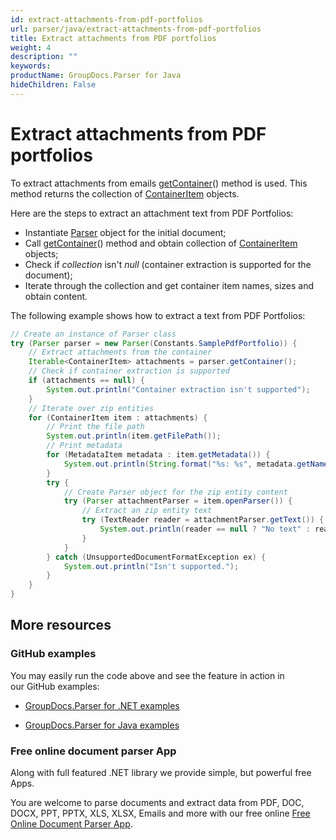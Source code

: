 ```yaml
---
id: extract-attachments-from-pdf-portfolios
url: parser/java/extract-attachments-from-pdf-portfolios
title: Extract attachments from PDF portfolios
weight: 4
description: ""
keywords: 
productName: GroupDocs.Parser for Java
hideChildren: False
---
```

  

# Extract attachments from PDF portfolios

To extract attachments from emails [getContainer](https://apireference.groupdocs.com/java/parser/com.groupdocs.parser/Parser#getContainer())() method is used. This method returns the collection of [ContainerItem](https://apireference.groupdocs.com/java/parser/com.groupdocs.parser.data/ContainerItem "class in com.groupdocs.parser.data") objects.

Here are the steps to extract an attachment text from PDF Portfolios:

*   Instantiate [Parser](https://apireference.groupdocs.com/java/parser/com.groupdocs.parser/Parser) object for the initial document;
*   Call [getContainer](https://apireference.groupdocs.com/java/parser/com.groupdocs.parser/Parser#getContainer())() method and obtain collection of [ContainerItem](https://apireference.groupdocs.com/java/parser/com.groupdocs.parser.data/ContainerItem "class in com.groupdocs.parser.data") objects;
*   Check if *collection* isn't *null* (container extraction is supported for the document);
*   Iterate through the collection and get container item names, sizes and obtain content.

The following example shows how to extract a text from PDF Portfolios:

```java
// Create an instance of Parser class
try (Parser parser = new Parser(Constants.SamplePdfPortfolio)) {
    // Extract attachments from the container
    Iterable<ContainerItem> attachments = parser.getContainer();
    // Check if container extraction is supported
    if (attachments == null) {
        System.out.println("Container extraction isn't supported");
    }
    // Iterate over zip entities
    for (ContainerItem item : attachments) {
        // Print the file path
        System.out.println(item.getFilePath());
        // Print metadata
        for (MetadataItem metadata : item.getMetadata()) {
            System.out.println(String.format("%s: %s", metadata.getName(), metadata.getValue()));
        }
        try {
            // Create Parser object for the zip entity content
            try (Parser attachmentParser = item.openParser()) {
                // Extract an zip entity text
                try (TextReader reader = attachmentParser.getText()) {
                    System.out.println(reader == null ? "No text" : reader.readToEnd());
                }
            }
        } catch (UnsupportedDocumentFormatException ex) {
            System.out.println("Isn't supported.");
        }
    }
}
```

## More resources

### GitHub examples

You may easily run the code above and see the feature in action in our GitHub examples:

*   [GroupDocs.Parser for .NET examples](https://github.com/groupdocs-parser/GroupDocs.Parser-for-.NET)
    
*   [GroupDocs.Parser for Java examples](https://github.com/groupdocs-parser/GroupDocs.Parser-for-Java)
    

### Free online document parser App

Along with full featured .NET library we provide simple, but powerful free Apps.

You are welcome to parse documents and extract data from PDF, DOC, DOCX, PPT, PPTX, XLS, XLSX, Emails and more with our free online [Free Online Document Parser App](https://products.groupdocs.app/parser).
